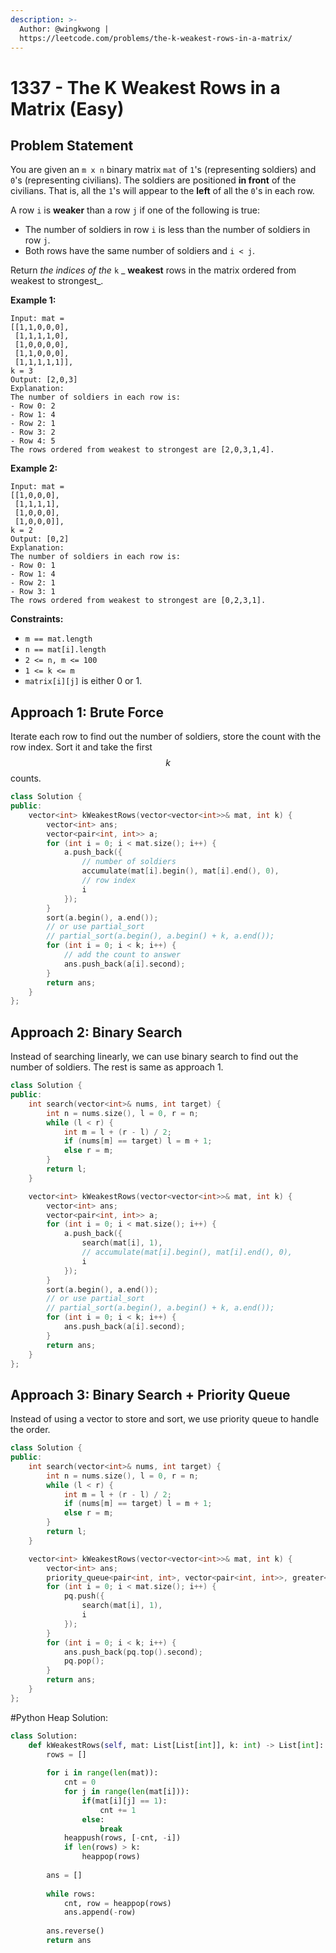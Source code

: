 ```yaml
---
description: >-
  Author: @wingkwong |
  https://leetcode.com/problems/the-k-weakest-rows-in-a-matrix/
---
```


# 1337 - The K Weakest Rows in a Matrix (Easy)

## Problem Statement

You are given an `m x n` binary matrix `mat` of `1`'s (representing soldiers) and `0`'s (representing civilians). The soldiers are positioned **in front** of the civilians. That is, all the `1`'s will appear to the **left** of all the `0`'s in each row.

A row `i` is **weaker** than a row `j` if one of the following is true:

* The number of soldiers in row `i` is less than the number of soldiers in row `j`.
* Both rows have the same number of soldiers and `i < j`.

Return _the indices of the_ `k` _ **weakest** rows in the matrix ordered from weakest to strongest_.

**Example 1:**

```
Input: mat = 
[[1,1,0,0,0],
 [1,1,1,1,0],
 [1,0,0,0,0],
 [1,1,0,0,0],
 [1,1,1,1,1]], 
k = 3
Output: [2,0,3]
Explanation: 
The number of soldiers in each row is: 
- Row 0: 2 
- Row 1: 4 
- Row 2: 1 
- Row 3: 2 
- Row 4: 5 
The rows ordered from weakest to strongest are [2,0,3,1,4].
```

**Example 2:**

```
Input: mat = 
[[1,0,0,0],
 [1,1,1,1],
 [1,0,0,0],
 [1,0,0,0]], 
k = 2
Output: [0,2]
Explanation: 
The number of soldiers in each row is: 
- Row 0: 1 
- Row 1: 4 
- Row 2: 1 
- Row 3: 1 
The rows ordered from weakest to strongest are [0,2,3,1].
```

**Constraints:**

* `m == mat.length`
* `n == mat[i].length`
* `2 <= n, m <= 100`
* `1 <= k <= m`
* `matrix[i][j]` is either 0 or 1.

## Approach 1: Brute Force

Iterate each row to find out the number of soldiers, store the count with the row index. Sort it and take the first $$k$$ counts.

```cpp
class Solution {
public:
    vector<int> kWeakestRows(vector<vector<int>>& mat, int k) {
        vector<int> ans;
        vector<pair<int, int>> a;
        for (int i = 0; i < mat.size(); i++) {
            a.push_back({
                // number of soldiers
                accumulate(mat[i].begin(), mat[i].end(), 0),
                // row index
                i
            });
        }
        sort(a.begin(), a.end());
        // or use partial_sort
        // partial_sort(a.begin(), a.begin() + k, a.end());
        for (int i = 0; i < k; i++) {
            // add the count to answer
            ans.push_back(a[i].second);
        }
        return ans;
    }
};
```

## Approach 2: Binary Search

Instead of searching linearly, we can use binary search to find out the number of soldiers. The rest is same as approach 1.

```cpp
class Solution {
public:
    int search(vector<int>& nums, int target) {
        int n = nums.size(), l = 0, r = n;
        while (l < r) {
            int m = l + (r - l) / 2;
            if (nums[m] == target) l = m + 1;
            else r = m;
        }
        return l;
    }

    vector<int> kWeakestRows(vector<vector<int>>& mat, int k) {
        vector<int> ans;
        vector<pair<int, int>> a;
        for (int i = 0; i < mat.size(); i++) {
            a.push_back({
                search(mat[i], 1),
                // accumulate(mat[i].begin(), mat[i].end(), 0),
                i
            });
        }        
        sort(a.begin(), a.end());
        // or use partial_sort
        // partial_sort(a.begin(), a.begin() + k, a.end());
        for (int i = 0; i < k; i++) {
            ans.push_back(a[i].second);
        }
        return ans;
    }
};
```

## Approach 3: Binary Search + Priority Queue

Instead of using a vector to store and sort, we use priority queue to handle the order.

```cpp
class Solution {
public:
    int search(vector<int>& nums, int target) {
        int n = nums.size(), l = 0, r = n;
        while (l < r) {
            int m = l + (r - l) / 2;
            if (nums[m] == target) l = m + 1;
            else r = m;
        }
        return l;
    }

    vector<int> kWeakestRows(vector<vector<int>>& mat, int k) {
        vector<int> ans;
        priority_queue<pair<int, int>, vector<pair<int, int>>, greater<pair<int, int>>> pq;
        for (int i = 0; i < mat.size(); i++) {
            pq.push({
                search(mat[i], 1),
                i
            });
        }
        for (int i = 0; i < k; i++) {
            ans.push_back(pq.top().second);
            pq.pop();
        }
        return ans;
    }
};
```

#Python Heap Solution:
```py
class Solution:
    def kWeakestRows(self, mat: List[List[int]], k: int) -> List[int]:
        rows = []
        
        for i in range(len(mat)):
            cnt = 0
            for j in range(len(mat[i])):
                if(mat[i][j] == 1):
                    cnt += 1
                else:
                    break
            heappush(rows, [-cnt, -i])
            if len(rows) > k:
                heappop(rows)
            
        ans = []
        
        while rows:
            cnt, row = heappop(rows)
            ans.append(-row)
            
        ans.reverse()
        return ans
```
